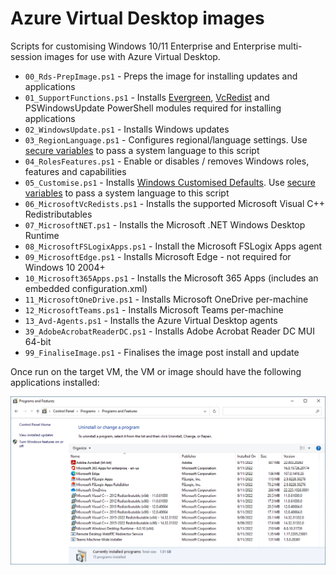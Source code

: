 # Azure Virtual Desktop images

Scripts for customising Windows 10/11 Enterprise and Enterprise multi-session images for use with Azure Virtual Desktop.

* `00_Rds-PrepImage.ps1` - Preps the image for installing updates and applications
* `01_SupportFunctions.ps1` - Installs [Evergreen](https://stealthpuppy.com/evergreen), [VcRedist](https://vcredist.com) and PSWindowsUpdate PowerShell modules required for installing applications
* `02_WindowsUpdate.ps1` - Installs Windows updates
* `03_RegionLanguage.ps1` - Configures regional/language settings. Use [secure variables](https://nmw.zendesk.com/hc/en-us/articles/4731671517335-Scripted-Actions-Global-Secure-Variables) to pass a system language to this script
* `04_RolesFeatures.ps1` - Enable or disables / removes Windows roles, features and capabilities
* `05_Customise.ps1` - Installs [Windows Customised Defaults](https://stealthpuppy.com/image-customise). Use [secure variables](https://nmw.zendesk.com/hc/en-us/articles/4731671517335-Scripted-Actions-Global-Secure-Variables) to pass a system language to this script
* `06_MicrosoftVcRedists.ps1` - Installs the supported Microsoft Visual C++ Redistributables
* `07_MicrosoftNET.ps1` - Installs the Microsoft .NET Windows Desktop Runtime
* `08_MicrosoftFSLogixApps.ps1` - Install the Microsoft FSLogix Apps agent
* `09_MicrosoftEdge.ps1` - Installs Microsoft Edge - not required for Windows 10 2004+
* `10_Microsoft365Apps.ps1` - Installs the Microsoft 365 Apps (includes an embedded configuration.xml)
* `11_MicrosoftOneDrive.ps1` - Installs Microsoft OneDrive per-machine
* `12_MicrosoftTeams.ps1` - Installs Microsoft Teams per-machine
* `13_Avd-Agents.ps1` - Installs the Azure Virtual Desktop agents
* `39_AdobeAcrobatReaderDC.ps1` - Installs Adobe Acrobat Reader DC MUI 64-bit
* `99_FinaliseImage.ps1` - Finalises the image post install and update

Once run on the target VM, the VM or image should have the following applications installed:

![Applications installed into the VM/image](apps.png)
